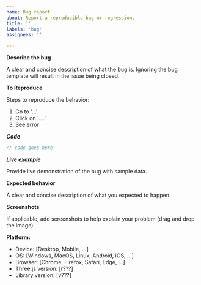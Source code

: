 ```yaml
---
name: Bug report
about: Report a reproducible bug or regression.
title: ''
labels: 'bug'
assignees: ''

---
```


**Describe the bug**

A clear and concise description of what the bug is. Ignoring the bug template will result in the issue being closed.

**To Reproduce**

Steps to reproduce the behavior:
1. Go to '...'
2. Click on '....'
3. See error

***Code***

```js
// code goes here
```

***Live example***

Provide live demonstration of the bug with sample data.

**Expected behavior**

A clear and concise description of what you expected to happen.

**Screenshots**

If applicable, add screenshots to help explain your problem (drag and drop the image).

**Platform:**

 - Device: [Desktop, Mobile, ...]
 - OS: [Windows, MacOS, Linux, Android, iOS, ...]
 - Browser: [Chrome, Firefox, Safari, Edge, ...]
 - Three.js version: [r???]
 - Library version: [v???]
